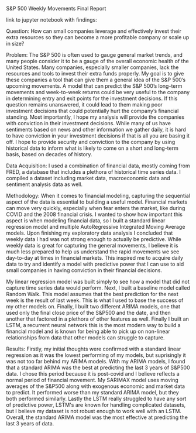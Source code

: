 
S&P 500 Weekly Movements Final Report


link to jupyter notebook with findings: 

Question: How can small companies leverage and effectively invest their extra resources so they can become a more profitable company or scale up in size?

Problem: The S&P 500 is often used to gauge general market trends, and many people consider it to be a gauge of the overall economic health of the United States. Many companies, especially smaller companies, lack the resources and tools to invest their extra funds properly. My goal is to give these companies a tool that can give them a general idea of the S&P 500’s upcoming movements. A model that can predict the S&P 500’s long-term movements and week-to-week returns could be very useful to the company in determining entry and exit points for the investment decisions. If this question remains unanswered, it could lead to them making poor investment decisions that could potentially hurt the company’s financial standing. Most importantly, I hope my analysis will provide the companies with conviction in their investment decisions. While many of us have sentiments based on news and other information we gather daily, it is hard to have conviction in your investment decisions if that is all you are basing it off. I hope to provide security and conviction to the company by using historical data to inform what is likely to come on a short and long-term basis, based on decades of history.

Data Acquisition:  I used a combination of financial data, mostly coming from FRED, a database that includes a plethora of historical time series data. I compiled a dataset including market data, macroeconomic data and sentiment analysis data as well.

Methodology: When it comes to financial modeling, capturing the sequential aspect of the data is essential to building a useful model. Financial markets can move very quickly, especially when fear enters the market, like during COVID and the 2008 financial crisis. I wanted to show how important this aspect is when modeling financial data, so I built a standard linear regression model and multiple AutoRegressive Integrated Moving Average models. Upon finishing my exploratory data analysis I concluded that weekly data I had was not strong enough to actually be predictive. While weekly data is great for capturing the general movements, I believe it is much less prepared to help us understand the rapid movements we see day-to-day at times in financial markets. This inspired me to acquire daily data to try and identify a model with predictive power that I can use to aid small companies in having conviction in their financial decisions.

My linear regression model was built simply to see how a model that did not capture time series data would perform. Next, I built a baseline model called Random Walk. This model assumes that the best prediction for the next week is the result of last week. This is what I used to base the success of my other models on. Finally, I built two different ARIMA models, one that used only the final close price of the S&P500 and the date, and then another that factored in a plethora of other features as well. Finally I built an LSTM, a recurrent neural network this is the most modern way to build a financial model and is known for being able to pick up on non-linear relationships from data that other models can struggle to capture.

Results:
Firstly, my initial thoughts were confirmed with a standard linear regression as it was the lowest performing of my models, but suprisingly it was not too far behind my ARIMA models.
With my ARIMA models, I found that a standard ARIMA was the best at predicting the last 3 years of S&P500 data. I chose this period because it is post-covid and I believe reflects a normal period of financial movement. My SARIMAX model uses moving averages of the S&P500 along with exogenous economic and market data to predict. It performed worse than my standard ARIMA model, but they both performed similarly. Lastly the LSTM really struggled to have any sort of predictive power, LSTM's are known for handling complicated datasets, but I believe my dataset is not robust enough to work well with an LSTM. Overall, the standard ARIMA model was the most effective at predicting the last 3 years of data.
